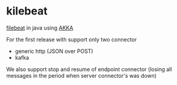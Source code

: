 # kilebeat
[filebeat](https://www.elastic.co/guide/en/beats/filebeat/current/filebeat-overview.html) in java using [AKKA](http://akka.io)

For the first release with support only two connector 
- generic http (JSON over POST)
- kafka 

We also support stop and resume of endpoint connector (losing all messages in the period when server connector's was down)
